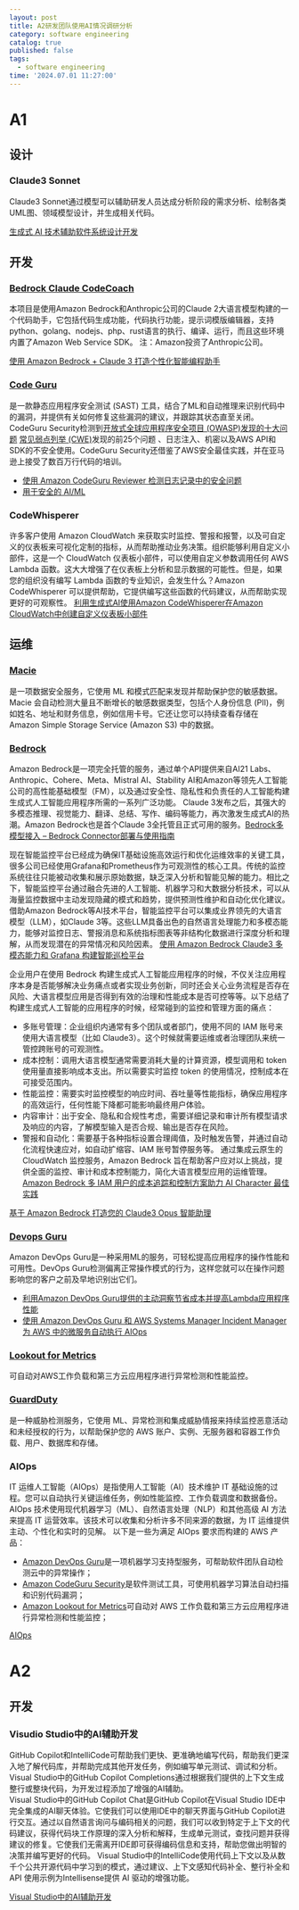 ```yaml
---
layout: post
title: A2研发团队使用AI情况调研分析
category: software engineering
catalog: true
published: false
tags:
  - software engineering
time: '2024.07.01 11:27:00'
---
```


# A1
## 设计
### Claude3 Sonnet
Claude3 Sonnet通过模型可以辅助研发人员达成分析阶段的需求分析、绘制各类UML图、领域模型设计，并生成相关代码。

[生成式 AI 技术辅助软件系统设计开发](https://aws.amazon.com/cn/blogs/china/generative-ai-technology-assists-software-system-design-and-development/)

## 开发
### [Bedrock Claude CodeCoach](https://github.com/aws-samples/bedrock-claude-codecoach/blob/main/README.zh.md)
本项目是使用Amazon Bedrock和Anthropic公司的Claude 2大语言模型构建的一个代码助手，它包括代码生成功能，代码执行功能，提示词模版编辑器，支持python、golang、nodejs、php、rust语言的执行、编译、运行，而且这些环境内置了Amazon Web Service SDK。
注：Amazon投资了Anthropic公司。

[使用 Amazon Bedrock + Claude 3 打造个性化智能编程助手](https://aws.amazon.com/cn/blogs/china/create-a-personalized-smart-programming-assistant-with-amazon-bedrock-and-claude-3/)

### [Code Guru](https://aws.amazon.com/codeguru/)
是一款静态应用程序安全测试 (SAST) 工具，结合了ML和自动推理来识别代码中的漏洞，并提供有关如何修复这些漏洞的建议，并跟踪其状态直至关闭。CodeGuru Security检测到[开放式全球应用程序安全项目 (OWASP)发现的十大问题](https://owasp.org/www-project-top-ten/) [常见弱点列举 (CWE)](https://cwe.mitre.org/top25/archive/2022/2022_cwe_top25.html)发现的前25个问题 、日志注入、机密以及AWS API和SDK的不安全使用。CodeGuru Security还借鉴了AWS安全最佳实践，并在亚马逊上接受了数百万行代码的培训。

- [使用 Amazon CodeGuru Reviewer 检测日志记录中的安全问题](https://aws.amazon.com/cn/blogs/devops/detecting-security-issues-in-logging-with-amazon-codeguru-reviewer/)
- [用于安全的 AI/ML](https://docs.aws.amazon.com/prescriptive-guidance/latest/security-reference-architecture/ai-ml.html)

### CodeWhisperer
许多客户使用 Amazon CloudWatch 来获取实时监控、警报和报警，以及可自定义的仪表板来可视化定制的指标，从而帮助推动业务决策。组织能够利用自定义小部件，这是一个 CloudWatch 仪表板小部件，可以使用自定义参数调用任何 AWS Lambda 函数。这大大增强了在仪表板上分析和显示数据的可能性。但是，如果您的组织没有编写 Lambda 函数的专业知识，会发生什么？Amazon CodeWhisperer 可以提供帮助，它提供编写这些函数的代码建议，从而帮助实现更好的可观察性。
[利用生成式AI使用Amazon CodeWhisperer在Amazon CloudWatch中创建自定义仪表板小部件](https://aws.amazon.com/cn/blogs/mt/leverage-generative-ai-to-create-custom-dashboard-widgets-in-amazon-cloudwatch-using-amazon-codewhisperer/)

## 运维
### [Macie](https://aws.amazon.com/macie/)
是一项数据安全服务，它使用 ML 和模式匹配来发现并帮助保护您的敏感数据。Macie 会自动检测大量且不断增长的敏感数据类型，包括个人身份信息 (PII)，例如姓名、地址和财务信息，例如信用卡号。它还让您可以持续查看存储在 Amazon Simple Storage Service (Amazon S3) 中的数据。

### [Bedrock](https://aws.amazon.com/cn/bedrock/)
Amazon Bedrock是一项完全托管的服务，通过单个API提供来自AI21 Labs、Anthropic、Cohere、Meta、Mistral AI、Stability AI和Amazon等领先人工智能公司的高性能基础模型（FM），以及通过安全性、隐私性和负责任的人工智能构建生成式人工智能应用程序所需的一系列广泛功能。
Claude 3发布之后，其强大的多模态推理、视觉能力、翻译、总结、写作、编码等能力，再次激发生成式AI的热潮。Amazon Bedrock也是首个Claude 3全托管且正式可用的服务。[Bedrock多模型接入 – Bedrock Connector部署与使用指南](https://aws.amazon.com/cn/blogs/china/bedrock-multi-model-access-bedrock-connector-deployment-and-usage-guide/)

现在智能监控平台已经成为确保IT基础设施高效运行和优化运维效率的关键工具，很多公司已经使用Grafana和Prometheus作为可观测性的核心工具。传统的监控系统往往只能被动收集和展示原始数据，缺乏深入分析和智能见解的能力。相比之下，智能监控平台通过融合先进的人工智能、机器学习和大数据分析技术，可以从海量监控数据中主动发现隐藏的模式和趋势，提供预测性维护和自动化优化建议。  
借助Amazon Bedrock等AI技术平台，智能监控平台可以集成业界领先的大语言模型（LLM），如Claude 3等。这些LLM具备出色的自然语言处理能力和多模态能力，能够对监控日志、警报消息和系统指标图表等非结构化数据进行深度分析和理解，从而发现潜在的异常情况和风险因素。
[使用 Amazon Bedrock Claude3 多模态能力和 Grafana 构建智能巡检平台](https://aws.amazon.com/cn/blogs/china/using-amazon-bedrock-claude3-multimodal-capabilities-and-grafana-to-build-an-intelligent-inspection-platform/)

企业用户在使用 Bedrock 构建生成式人工智能应用程序的时候，不仅关注应用程序本身是否能够解决业务痛点或者实现业务创新，同时还会关心业务流程是否存在风险、大语言模型应用是否得到有效的治理和性能成本是否可控等等。以下总结了构建生成式人工智能的应用程序的时候，经常碰到的监控和管理方面的痛点：
- 多账号管理：企业组织内通常有多个团队或者部门，使用不同的 IAM 账号来使用大语言模型（比如 Claude3）。这个时候就需要运维或者治理团队来统一管控跨账号的可观测性。
- 成本控制：调用大语言模型通常需要消耗大量的计算资源，模型调用和 token 使用量直接影响成本支出。所以需要实时监控 token 的使用情况，控制成本在可接受范围内。
- 性能监控：需要实时监控模型的响应时间、吞吐量等性能指标，确保应用程序的高效运行，任何性能下降都可能影响最终用户体验。
- 内容审计：出于安全、隐私和合规性考虑，需要详细记录和审计所有模型请求及响应的内容，了解模型输入是否合规、输出是否存在风险。
- 警报和自动化：需要基于各种指标设置合理阈值，及时触发告警，并通过自动化流程快速应对，如自动扩缩容、IAM 账号暂停服务等。
通过集成云原生的 CloudWatch 监控服务，Amazon Bedrock 旨在帮助客户应对以上挑战，提供全面的监控、审计和成本控制能力，简化大语言模型应用的运维管理。
[Amazon Bedrock 多 IAM 用户的成本追踪和控制方案助力 AI Character 最佳实践](https://aws.amazon.com/cn/blogs/china/monitor-generative-ai-applications-for-multi-iam-user-scenarios-using-amazon-bedrock-and-amazon-cloudwatch/)

[基于 Amazon Bedrock 打造您的 Claude3 Opus 智能助理](https://aws.amazon.com/cn/blogs/china/build-your-claude3-opus-smart-assistant-on-amazon-bedrock/)

### [Devops Guru](https://aws.amazon.com/devops-guru/)
Amazon DevOps Guru是一种采用ML的服务，可轻松提高应用程序的操作性能和可用性。DevOps Guru检测偏离正常操作模式的行为，这样您就可以在操作问题影响您的客户之前及早地识别出它们。

- [利用Amazon DevOps Guru提供的主动洞察节省成本并提高Lambda应用程序性能](https://aws.amazon.com/cn/blogs/devops/save-cost-and-improve-lambda-application-performance-with-proactive-insights-from-amazon-devops-guru/)
- [使用 Amazon DevOps Guru 和 AWS Systems Manager Incident Manager 为 AWS 中的微服务自动执行 AIOps](https://aws.amazon.com/cn/blogs/mt/automate-aiops-for-your-microservices-in-aws-using-amazon-devops-guru-and-aws-systems-manager-incident-manager/)

### [Lookout for Metrics](https://aws.amazon.com/lookout-for-metrics/)
可自动对AWS工作负载和第三方云应用程序进行异常检测和性能监控。

### [GuardDuty](https://aws.amazon.com/guardduty/)
是一种威胁检测服务，它使用 ML、异常检测和集成威胁情报来持续监控恶意活动和未经授权的行为，以帮助保护您的 AWS 账户、实例、无服务器和容器工作负载、用户、数据库和存储。

### AIOps
IT 运维人工智能（AIOps）是指使用人工智能（AI）技术维护 IT 基础设施的过程。您可以自动执行关键运维任务，例如性能监控、工作负载调度和数据备份。AIOps 技术使用现代机器学习（ML）、自然语言处理（NLP）和其他高级 AI 方法来提高 IT 运营效率。该技术可以收集和分析许多不同来源的数据，为 IT 运维提供主动、个性化和实时的见解。
以下是一些为满足 AIOps 要求而构建的 AWS 产品：
- [Amazon DevOps Guru](https://aws.amazon.com/devops-guru/)是一项机器学习支持型服务，可帮助软件团队自动检测云中的异常操作；
- [Amazon CodeGuru Security](https://aws.amazon.com/codeguru/)是软件测试工具，可使用机器学习算法自动扫描和识别代码漏洞；
- [Amazon Lookout for Metrics](https://aws.amazon.com/lookout-for-metrics/)可自动对 AWS 工作负载和第三方云应用程序进行异常检测和性能监控；

[AIOps](https://aws.amazon.com/cn/what-is/aiops/)

# A2

## 开发
### Visudio Studio中的AI辅助开发
GitHub Copilot和IntelliCode可帮助我们更快、更准确地编写代码，帮助我们更深入地了解代码库，并帮助完成其他开发任务，例如编写单元测试、调试和分析。  
Visual Studio中的GitHub Copilot Completions通过根据我们提供的上下文生成整行或整块代码，为开发过程添加了增强的AI辅助。  
Visual Studio中的GitHub Copilot Chat是GitHub Copilot在Visual Studio IDE中完全集成的AI聊天体验。它使我们可以使用IDE中的聊天界面与GitHub Copilot进行交互。通过以自然语言询问与编码相关的问题，我们可以收到特定于上下文的代码建议，获得代码块工作原理的深入分析和解释，生成单元测试，查找问题并获得建议的修复。它使我们无需离开IDE即可获得编码信息和支持，帮助您做出明智的决策并编写更好的代码。
Visual Studio中的IntelliCode使用代码上下文以及从数千个公共开源代码中学习到的模式，通过建议、上下文感知代码补全、整行补全和API 使用示例为Intellisense提供 AI 驱动的增强功能。

[Visual Studio中的AI辅助开发](https://learn.microsoft.com/en-us/visualstudio/ide/ai-assisted-development-visual-studio?view=vs-2022)
